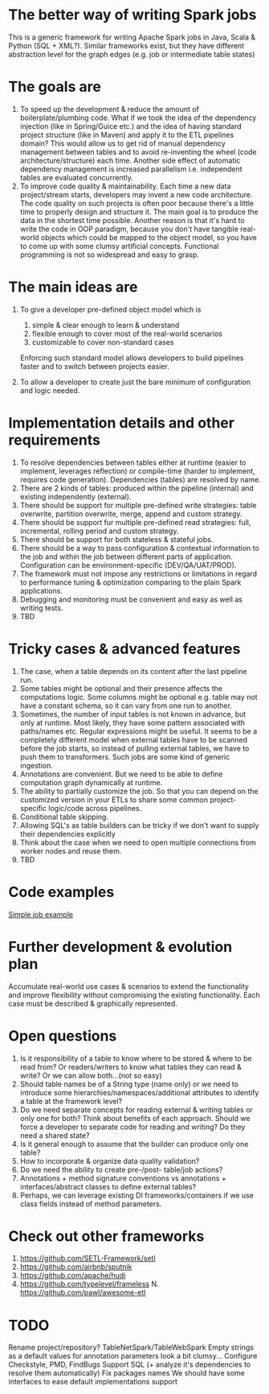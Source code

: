 # The better way of writing Spark jobs
This is a generic framework for writing Apache Spark jobs in Java, Scala & Python (SQL + XML?).
Similar frameworks exist, but they have different abstraction level for the graph edges (e.g. job or intermediate table states)

# The goals are
1. To speed up the development & reduce the amount of boilerplate/plumbing code. 
What if we took the idea of the dependency injection (like in Spring/Guice etc.)
and the idea of having standard project structure (like in Maven) 
and apply it to the ETL pipelines domain?
This would allow us to get rid of manual dependency management between tables 
and to avoid re-inventing the wheel (code architecture/structure) each time.
Another side effect of automatic dependency management is increased parallelism 
i.e. independent tables are evaluated concurrently.
2. To improve code quality & maintainability. 
Each time a new data project/stream starts, developers may invent a new code architecture.
The code quality on such projects is often poor because there's a little time to properly design and
structure it. The main goal is to produce the data in the shortest time possible.
Another reason is that it's hard to write the code in OOP paradigm, because
you don't have tangible real-world objects which could be mapped to the object model,
so you have to come up with some clumsy artificial concepts.
Functional programming is not so widespread and easy to grasp.

# The main ideas are
1. To give a developer pre-defined object model which is
   1. simple & clear enough to learn & understand 
   2. flexible enough to cover most of the real-world scenarios
   3. customizable to cover non-standard cases

   Enforcing such standard model allows developers to build pipelines faster and to switch between projects easier.
2. To allow a developer to create just the bare minimum of configuration and logic needed.

# Implementation details and other requirements
1. To resolve dependencies between tables either at runtime (easier to implement, leverages reflection) 
or compile-time (harder to implement, requires code generation). Dependencies (tables) are resolved by name.
2. There are 2 kinds of tables: produced within the pipeline (internal) and existing independently (external).
3. There should be support for multiple pre-defined write strategies: table overwrite, partition overwrite, merge, append and custom strategy.
4. There should be support fur multiple pre-defined read strategies: full, incremental, rolling period and custom strategy.
5. There should be support for both stateless & stateful jobs.
6. There should be a way to pass configuration & contextual information to the job and within the job between different parts of application.
Configuration can be environment-specific (DEV/QA/UAT/PROD).
7. The framework must not impose any restrictions or limitations in regard to performance tuning & optimization comparing to the plain Spark applications.
8. Debugging and monitoring must be convenient and easy as well as writing tests.
9. TBD

# Tricky cases & advanced features
1. The case, when a table depends on its content after the last pipeline run.
2. Some tables might be optional and their presence affects the computations logic. Some columns might be optional e.g. 
table may not have a constant schema, so it can vary from one run to another. 
3. Sometimes, the number of input tables is not known in advance, but only at runtime. Most likely, they have some
pattern associated with paths/names etc. Regular expressions might be useful. It seems to be a completely different model
when external tables have to be scanned before the job starts, so instead of pulling external tables, we have to push them
to transformers. Such jobs are some kind of generic ingestion.
4. Annotations are convenient. But we need to be able to define computation graph dynamically at runtime.
5. The ability to partially customize the job. So that you can depend on the customized version in your ETLs 
to share some common project-specific logic/code across pipelines.
6. Conditional table skipping.
7. Allowing SQL's as table builders can be tricky if we don't want to supply their dependencies explicitly
8. Think about the case when we need to open multiple connections from worker nodes and reuse them. 
9. TBD

# Code examples
[Simple job example](src/test/scala/org/zubtsov/spark/etl1)

# Further development & evolution plan
Accumulate real-world use cases & scenarios to extend the functionality and improve flexibility 
without compromising the existing functionality.
Each case must be described & graphically represented.

# Open questions
1. Is it responsibility of a table to know where to be stored & where to be read from? Or readers/writers to know what tables
they can read & write? Or we can allow both...(not so easy)
2. Should table names be of a String type (name only) or we need to introduce some hierarchies/namespaces/additional attributes 
to identify a table at the framework level?
3. Do we need separate concepts for reading external & writing tables or only one for both? Think about benefits of each approach.
Should we force a developer to separate code for reading and writing? Do they need a shared state?
4. Is it general enough to assume that the builder can produce only one table?
5. How to incorporate & organize data quality validation?
6. Do we need the ability to create pre-/post- table/job actions?
7. Annotations + method signature conventions vs annotations + interfaces/abstract classes to define external tables?
8. Perhaps, we can leverage existing DI frameworks/containers if we use class fields instead of method parameters.

# Check out other frameworks
1. https://github.com/SETL-Framework/setl
2. https://github.com/airbnb/sputnik
3. https://github.com/apache/hudi
5. https://github.com/typelevel/frameless
N. https://github.com/pawl/awesome-etl

# TODO
Rename project/repository? TableNetSpark/TableWebSpark
Empty strings as a default values for annotation parameters look a bit clumsy...
Configure Checkstyle, PMD, FindBugs
Support SQL (+ analyze it's dependencies to resolve them automatically)
Fix packages names
We should have some interfaces to ease default implementations support